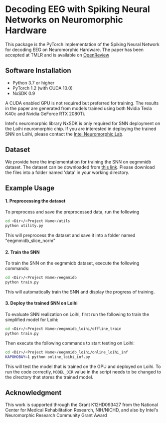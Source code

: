 # Decoding EEG with Spiking Neural Networks on Neuromorphic Hardware

This package is the PyTorch implementation of the Spiking Neural Network for decoding EEG on Neuromorphic Hardware. The paper has been accepted at TMLR and is available on [OpenReview](https://openreview.net/forum?id=ZPBJPGX3Bz)

## Software Installation ##
* Python 3.7 or higher
* PyTorch 1.2 (with CUDA 10.0)
* NxSDK 0.9

A CUDA enabled GPU is not required but preferred for training. 
The results in the paper are generated from models trained using both Nvidia Tesla K40c and Nvidia GeForce RTX 2080Ti.

Intel's neuromorphic library NxSDK is only required for SNN deployment on the Loihi neuromorphic chip. 
If you are interested in deploying the trained SNN on Loihi, please contact the [Intel Neuromorphic Lab](https://www.intel.com/content/www/us/en/research/neuromorphic-community.html).

## Dataset ##
We provide here the implementation for training the SNN on eegmmidb dataset. The dataset can be downloaded from [this link](https://physionet.org/content/eegmmidb/1.0.0/). Please download the files into a folder named 'data' in your working directory. 

## Example Usage ##

#### 1. Preprocessing the dataset ####

To preprocess and save the preprocessed data, run the following

```bash
cd <Dir>/<Project Name>/utils
python utility.py
```

This will preprocess the dataset and save it into a folder named "eegmmidb_slice_norm"

#### 2. Train the SNN ####

To train the SNN on the eegmmidb dataset, execute the following commands:

```bash
cd <Dir>/<Project Name>/eegmmidb
python train.py
```

This will automatically train the SNN and display the progress of training. 

#### 3. Deploy the trained SNN on Loihi ####

To evaluate SNN realization on Loihi, first run the following to train the simplified model for Loihi:

```bash
cd <Dir>/<Project Name>/eegmmidb_loihi/offline_train
python train.py
```

Then execute the following commands to start testing on Loihi:

```bash
cd <Dir>/<Project Name>/eegmmidb_loihi/online_loihi_inf
KAPOHOBAY=1 python online_loihi_inf.py
```

This will test the model that is trained on the GPU and deployed on Loihi. To run the code correctly, `MODEL_DIR` value in the script needs to be changed to the directory that stores the trained model.

## Acknowledgment ##
This work is supported through the Grant K12HD093427 from the National Center for Medical Rehabilitation Research, NIH/NICHD, and also by Intel's Neuromorphic Research Community Grant Award
